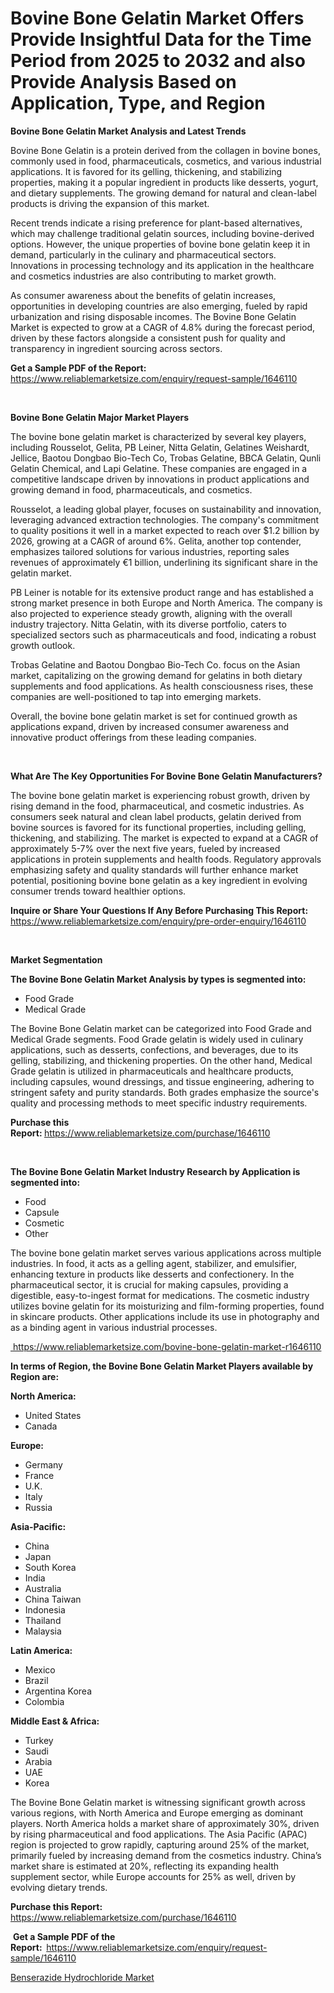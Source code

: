 <p><h1>Bovine Bone Gelatin Market Offers Provide Insightful Data for the Time Period from 2025 to 2032 and also Provide Analysis Based on Application, Type, and Region</h1></p><p><strong>Bovine Bone Gelatin Market Analysis and Latest Trends</strong></p>
<p><p>Bovine Bone Gelatin is a protein derived from the collagen in bovine bones, commonly used in food, pharmaceuticals, cosmetics, and various industrial applications. It is favored for its gelling, thickening, and stabilizing properties, making it a popular ingredient in products like desserts, yogurt, and dietary supplements. The growing demand for natural and clean-label products is driving the expansion of this market.</p><p>Recent trends indicate a rising preference for plant-based alternatives, which may challenge traditional gelatin sources, including bovine-derived options. However, the unique properties of bovine bone gelatin keep it in demand, particularly in the culinary and pharmaceutical sectors. Innovations in processing technology and its application in the healthcare and cosmetics industries are also contributing to market growth.</p><p>As consumer awareness about the benefits of gelatin increases, opportunities in developing countries are also emerging, fueled by rapid urbanization and rising disposable incomes. The Bovine Bone Gelatin Market is expected to grow at a CAGR of 4.8% during the forecast period, driven by these factors alongside a consistent push for quality and transparency in ingredient sourcing across sectors.</p></p>
<p><strong>Get a Sample PDF of the Report:&nbsp;</strong> <a href="https://www.reliablemarketsize.com/enquiry/request-sample/1646110?utm_campaign=3072&utm_medium=2&utm_source=Github&utm_content=ia&utm_term=02042025&utm_id=bovine-bone-gelatin">https://www.reliablemarketsize.com/enquiry/request-sample/1646110</a></p>
<p>&nbsp;</p>
<p><strong>Bovine Bone Gelatin Major Market Players</strong></p>
<p><p>The bovine bone gelatin market is characterized by several key players, including Rousselot, Gelita, PB Leiner, Nitta Gelatin, Gelatines Weishardt, Jellice, Baotou Dongbao Bio-Tech Co, Trobas Gelatine, BBCA Gelatin, Qunli Gelatin Chemical, and Lapi Gelatine. These companies are engaged in a competitive landscape driven by innovations in product applications and growing demand in food, pharmaceuticals, and cosmetics.</p><p>Rousselot, a leading global player, focuses on sustainability and innovation, leveraging advanced extraction technologies. The company's commitment to quality positions it well in a market expected to reach over $1.2 billion by 2026, growing at a CAGR of around 6%. Gelita, another top contender, emphasizes tailored solutions for various industries, reporting sales revenues of approximately €1 billion, underlining its significant share in the gelatin market.</p><p>PB Leiner is notable for its extensive product range and has established a strong market presence in both Europe and North America. The company is also projected to experience steady growth, aligning with the overall industry trajectory. Nitta Gelatin, with its diverse portfolio, caters to specialized sectors such as pharmaceuticals and food, indicating a robust growth outlook.</p><p>Trobas Gelatine and Baotou Dongbao Bio-Tech Co. focus on the Asian market, capitalizing on the growing demand for gelatins in both dietary supplements and food applications. As health consciousness rises, these companies are well-positioned to tap into emerging markets.</p><p>Overall, the bovine bone gelatin market is set for continued growth as applications expand, driven by increased consumer awareness and innovative product offerings from these leading companies.</p></p>
<p>&nbsp;</p>
<p><strong>What Are The Key Opportunities For Bovine Bone Gelatin Manufacturers?</strong></p>
<p><p>The bovine bone gelatin market is experiencing robust growth, driven by rising demand in the food, pharmaceutical, and cosmetic industries. As consumers seek natural and clean label products, gelatin derived from bovine sources is favored for its functional properties, including gelling, thickening, and stabilizing. The market is expected to expand at a CAGR of approximately 5-7% over the next five years, fueled by increased applications in protein supplements and health foods. Regulatory approvals emphasizing safety and quality standards will further enhance market potential, positioning bovine bone gelatin as a key ingredient in evolving consumer trends toward healthier options.</p></p>
<p><strong>Inquire or Share Your Questions If Any Before Purchasing This Report:</strong> <a href="https://www.reliablemarketsize.com/enquiry/pre-order-enquiry/1646110?utm_campaign=3072&utm_medium=2&utm_source=Github&utm_content=ia&utm_term=02042025&utm_id=bovine-bone-gelatin">https://www.reliablemarketsize.com/enquiry/pre-order-enquiry/1646110</a></p>
<p>&nbsp;</p>
<p><strong>Market Segmentation</strong></p>
<p><strong>The Bovine Bone Gelatin Market Analysis by types is segmented into:</strong></p>
<p><ul><li>Food Grade</li><li>Medical Grade</li></ul></p>
<p><p>The Bovine Bone Gelatin market can be categorized into Food Grade and Medical Grade segments. Food Grade gelatin is widely used in culinary applications, such as desserts, confections, and beverages, due to its gelling, stabilizing, and thickening properties. On the other hand, Medical Grade gelatin is utilized in pharmaceuticals and healthcare products, including capsules, wound dressings, and tissue engineering, adhering to stringent safety and purity standards. Both grades emphasize the source's quality and processing methods to meet specific industry requirements.</p></p>
<p><strong>Purchase this Report:&nbsp;</strong><a href="https://www.reliablemarketsize.com/purchase/1646110?utm_campaign=3072&utm_medium=2&utm_source=Github&utm_content=ia&utm_term=02042025&utm_id=bovine-bone-gelatin">https://www.reliablemarketsize.com/purchase/1646110</a></p>
<p>&nbsp;</p>
<p><strong>The Bovine Bone Gelatin Market Industry Research by Application is segmented into:</strong></p>
<p><ul><li>Food</li><li>Capsule</li><li>Cosmetic</li><li>Other</li></ul></p>
<p><p>The bovine bone gelatin market serves various applications across multiple industries. In food, it acts as a gelling agent, stabilizer, and emulsifier, enhancing texture in products like desserts and confectionery. In the pharmaceutical sector, it is crucial for making capsules, providing a digestible, easy-to-ingest format for medications. The cosmetic industry utilizes bovine gelatin for its moisturizing and film-forming properties, found in skincare products. Other applications include its use in photography and as a binding agent in various industrial processes.</p></p>
<p><a href="https://www.reliablemarketsize.com/bovine-bone-gelatin-market-r1646110?utm_campaign=3072&utm_medium=2&utm_source=Github&utm_content=ia&utm_term=02042025&utm_id=bovine-bone-gelatin">&nbsp;https://www.reliablemarketsize.com/bovine-bone-gelatin-market-r1646110</a></p>
<p><strong>In terms of Region, the Bovine Bone Gelatin Market Players available by Region are:</strong></p>
<p>
    <p> <strong> North America: </strong>
        <ul>
            <li>United States</li>
            <li>Canada</li>
        </ul>
        </p> 
    <p> <strong> Europe: </strong>
        <ul>
            <li>Germany</li>
            <li>France</li>
            <li>U.K.</li>
            <li>Italy</li>
            <li>Russia</li>
        </ul>
        </p> 
    <p> <strong> Asia-Pacific: </strong>
        <ul>
            <li>China</li>
            <li>Japan</li>
            <li>South Korea</li>
            <li>India</li>
            <li>Australia</li>
            <li>China Taiwan</li>
            <li>Indonesia</li>
            <li>Thailand</li>
            <li>Malaysia</li>
        </ul>
        </p> 
    <p> <strong> Latin America: </strong>
        <ul>
            <li>Mexico</li>
            <li>Brazil</li>
            <li>Argentina Korea</li>
            <li>Colombia</li>
        </ul>
        </p> 
    <p> <strong> Middle East & Africa: </strong>
        <ul>
            <li>Turkey</li>
            <li>Saudi</li>
            <li>Arabia</li>
            <li>UAE</li>
            <li>Korea</li>
        </ul>
    </p>
    </p>
<p><p>The Bovine Bone Gelatin market is witnessing significant growth across various regions, with North America and Europe emerging as dominant players. North America holds a market share of approximately 30%, driven by rising pharmaceutical and food applications. The Asia Pacific (APAC) region is projected to grow rapidly, capturing around 25% of the market, primarily fueled by increasing demand from the cosmetics industry. China’s market share is estimated at 20%, reflecting its expanding health supplement sector, while Europe accounts for 25% as well, driven by evolving dietary trends.</p></p>
<p><strong>Purchase this Report: </strong><a href="https://www.reliablemarketsize.com/purchase/1646110?utm_campaign=3072&utm_medium=2&utm_source=Github&utm_content=ia&utm_term=02042025&utm_id=bovine-bone-gelatin">https://www.reliablemarketsize.com/purchase/1646110</a></p>
<p>&nbsp;<strong>Get a Sample PDF of the Report:&nbsp;&nbsp;</strong><a href="https://www.reliablemarketsize.com/enquiry/request-sample/1646110?utm_campaign=3072&utm_medium=2&utm_source=Github&utm_content=ia&utm_term=02042025&utm_id=bovine-bone-gelatin">https://www.reliablemarketsize.com/enquiry/request-sample/1646110</a></p>
<p><strong></strong></p>
<p><p><a href="https://github.com/muhjanaidu/Market-Research-Report-List-1/blob/main/benserazide-hydrochloride-market.md?utm_campaign=3072&utm_medium=2&utm_source=Github&utm_content=ia&utm_term=02042025&utm_id=bovine-bone-gelatin">Benserazide Hydrochloride Market</a></p></p>
